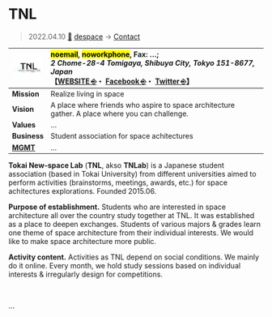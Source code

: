 # TNL
> 2022.04.10 [🚀](../../../index/index.md) [despace](../index.md) → [Contact](../contact.md)

|[![](../f/contact/t/tnlab_logo1_thumb.webp)](../f/contact/t/tnlab_logo1.webp)|<mark>noemail</mark>, <mark>noworkphone</mark>, Fax: …;<br> *2 Chome-28-4 Tomigaya, Shibuya City, Tokyo 151-8677, Japan*<br> 【[WEBSITE ⎆](https://tnlabsa.wixsite.com/)・ [Facebook ⎆](https://www.facebook.com/tnlab.sa/)・ [Twitter ⎆](https://twitter.com/tnlab1)】|
|:-|:-|
|**Mission**|Realize living in space|
|**Vision**|A place where friends who aspire to space architecture gather. A place where you can challenge.|
|**Values**|…|
|**Business**|Student association for space achitectures|
|**[MGMT](../mgmt.md)**|…|

**Tokai New-space Lab** (**TNL**, akso **TNLab**) is a Japanese student association (based in Tokai University) from different universities aimed to perform activities (brainstorms, meetings, awards, etc.) for space achitectures explorations. Founded 2015.06.

**Purpose of establishment.** Students who are interested in space architecture all over the country study together at TNL. It was established as a place to deepen exchanges. Students of various majors & grades learn one theme of space architecture from their individual interests. We would like to make space architecture more public.

**Activity content.** Activities as TNL depend on social conditions. We mainly do it online. Every month, we hold study sessions based on individual interests & irregularly design for competitions.

<p style="page-break-after:always"> </p>

…



